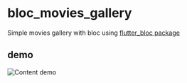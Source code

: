 # bloc_movies_gallery

Simple movies gallery with bloc using [flutter_bloc package](https://pub.dev/packages/flutter_bloc)

## demo
![Content demo](demo/content_demo.gif)